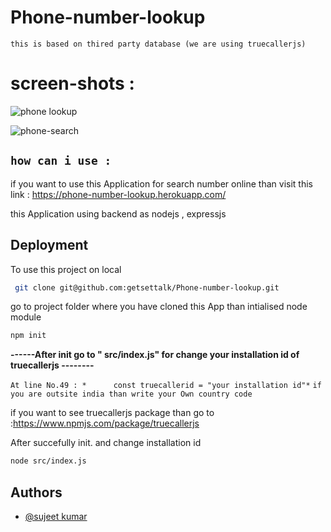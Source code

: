 # Phone-number-lookup
`this is based on thired party database (we are using truecallerjs)`

# screen-shots :
![phone lookup](https://user-images.githubusercontent.com/49394996/171983973-110a8c8d-f7a1-46b0-a02c-2ff9cdceae32.png)

![phone-search](https://user-images.githubusercontent.com/49394996/171983965-2bc860e4-5625-4db8-a934-59c6c60f6802.png)

## `how can i use :`
if you want to use this Application for search number online than visit this link :
https://phone-number-lookup.herokuapp.com/

this Application using backend as nodejs , expressjs

## Deployment
To use this project on local 

```bash
 git clone git@github.com:getsettalk/Phone-number-lookup.git
```
 go to project folder where you have cloned this App than intialised node module 
```bash
npm init
```

**------After init go to " src/index.js" for change your installation id of truecallerjs --------**

`At line No.49 : *      const truecallerid = "your installation id"*` 
` if you are outsite india than write your Own country code  `

if you want to see truecallerjs package than go to :https://www.npmjs.com/package/truecallerjs

After succefully init. and change installation id 
```bash
node src/index.js
```





## Authors

- [@sujeet kumar](https://www.github.com/getsettalk)


